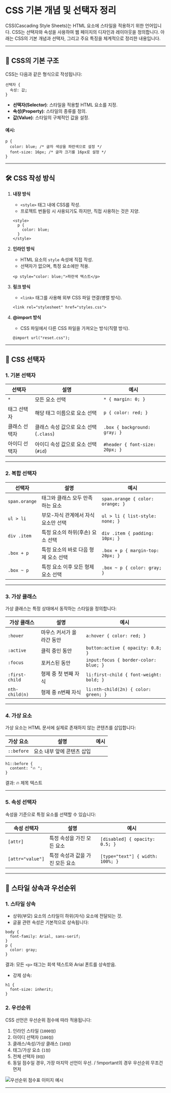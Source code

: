 # CSS 기본 개념 및 선택자 정리

CSS(Cascading Style Sheets)는 HTML 요소에 스타일을 적용하기 위한 언어입니다. CSS는 선택자와 속성을 사용하여 웹 페이지의 디자인과 레이아웃을 정의합니다. 아래는 CSS의 기본 개념과 선택자, 그리고 주요 특징을 체계적으로 정리한 내용입니다.

---

## 📖 CSS의 기본 구조

CSS는 다음과 같은 형식으로 작성됩니다:

```
선택자 {
  속성: 값;
}
```

- **선택자(Selector)**: 스타일을 적용할 HTML 요소를 지정.
- **속성(Property)**: 스타일의 종류를 정의.
- **값(Value)**: 스타일의 구체적인 값을 설정.

#### 예시:

```
p {
  color: blue; /* 글자 색상을 파란색으로 설정 */
  font-size: 16px; /* 글자 크기를 16px로 설정 */
}
```

---

## 🛠️ CSS 작성 방식

1. **내장 방식**
   - `<style>` 태그 내에 CSS를 작성.
   - 프로젝트 번들링 시 사용되기도 하지만, 직접 사용하는 것은 지양.
   ```
   <style>
     p {
       color: blue;
     }
   </style>
   ```

2. **인라인 방식**
   - HTML 요소의 `style` 속성에 직접 작성.
   - 선택자가 없으며, 특정 요소에만 적용.
   ```
   <p style="color: blue;">파란색 텍스트</p>
   ```

3. **링크 방식**
   - `<link>` 태그를 사용해 외부 CSS 파일 연결(병렬 방식).
   ```
   <link rel="stylesheet" href="styles.css">
   ```

4. **@import 방식**
   - CSS 파일에서 다른 CSS 파일을 가져오는 방식(직렬 방식).
   ```
   @import url("reset.css");
   ```

---

## 🔑 CSS 선택자

### **1. 기본 선택자**

| 선택자         | 설명                                       | 예시                          |
|----------------|--------------------------------------------|-------------------------------|
| `*`           | 모든 요소 선택                              | `* { margin: 0; }`           |
| 태그 선택자    | 해당 태그 이름으로 요소 선택                | `p { color: red; }`          |
| 클래스 선택자  | 클래스 속성 값으로 요소 선택 (`.class`)      | `.box { background: gray; }` |
| 아이디 선택자  | 아이디 속성 값으로 요소 선택 (`#id`)         | `#header { font-size: 20px; }` |

---

### **2. 복합 선택자**

| 선택자                     | 설명                                           | 예시                           |
|----------------------------|------------------------------------------------|--------------------------------|
| `span.orange`              | 태그와 클래스 모두 만족하는 요소               | `span.orange { color: orange; }` |
| `ul > li`                  | 부모-자식 관계에서 자식 요소만 선택            | `ul > li { list-style: none; }` |
| `div .item`                | 특정 요소의 하위(후손) 요소 선택               | `div .item { padding: 10px; }` |
| `.box + p`                 | 특정 요소의 바로 다음 형제 요소 선택           | `.box + p { margin-top: 20px; }` |
| `.box ~ p`                 | 특정 요소 이후 모든 형제 요소 선택             | `.box ~ p { color: gray; }`    |

---

### **3. 가상 클래스**

가상 클래스는 특정 상태에서 동작하는 스타일을 정의합니다:

| 가상 클래스      | 설명                                              | 예시                          |
|------------------|---------------------------------------------------|-------------------------------|
| `:hover`         | 마우스 커서가 올라간 동안                         | `a:hover { color: red; }`     |
| `:active`        | 클릭 중인 동안                                    | `button:active { opacity: 0.8; }` |
| `:focus`         | 포커스된 동안                                     | `input:focus { border-color: blue; }` |
| `:first-child`   | 형제 중 첫 번째 자식                              | `li:first-child { font-weight: bold; }` |
| `nth-child(n)`   | 형제 중 n번째 자식                                | `li:nth-child(2n) { color: green; }` |

---

### **4. 가상 요소**

가상 요소는 HTML 문서에 실제로 존재하지 않는 콘텐츠를 삽입합니다:

| 가상 요소        | 설명                                              | 예시                          |
|------------------|---------------------------------------------------|-------------------------------|
| `::before`       | 요소 내부 앞에 콘텐츠 삽입                        | 
```
h1::before {
  content: "🔥 ";
}
```
결과:
🔥 제목 텍스트

---

### **5. 속성 선택자**

속성을 기준으로 특정 요소를 선택할 수 있습니다:

| 속성 선택자      | 설명                                              | 예시                          |
|------------------|---------------------------------------------------|-------------------------------|
| `[attr]`         | 특정 속성을 가진 모든 요소                        | `[disabled] { opacity: 0.5; }` |
| `[attr="value"]` | 특정 속성과 값을 가진 모든 요소                   | `[type="text"] { width: 100%; }` |

---

## 🎨 스타일 상속과 우선순위

### **1. 스타일 상속**
- 상위(부모) 요소의 스타일이 하위(자식) 요소에 전달되는 것.
- 글꼴 관련 속성은 기본적으로 상속됩니다:
```
body {
  font-family: Arial, sans-serif;
}
p {
  color: gray;
}
```
결과:
모든 `<p>` 태그는 회색 텍스트와 Arial 폰트를 상속받음.

- 강제 상속:
```
h1 {
  font-size: inherit;
}
```

### **2. 우선순위**
CSS 선언은 우선순위 점수에 따라 적용됩니다:
1. 인라인 스타일 (`1000점`)
2. 아이디 선택자 (`100점`)
3. 클래스/속성/가상 클래스 (`10점`)
4. 태그/가상 요소 (`1점`)
5. 전체 선택자 (`0점`)
6. 동일 점수일 경우, 가장 마지막 선언이 우선. / !important의 경우 우선순위 무조건 먼저

![우선순위 점수표 이미지 예시](https://private-user-images.githubusercontent.com/144297891/403205127-3741c0c1-1111-4c0e-b0b7-7ec1bae06dce.png?jwt=eyJhbGciOiJIUzI1NiIsInR5cCI6IkpXVCJ9.eyJpc3MiOiJnaXRodWIuY29tIiwiYXVkIjoicmF3LmdpdGh1YnVzZXJjb250ZW50LmNvbSIsImtleSI6ImtleTUiLCJleHAiOjE3MzcwMTgxMjUsIm5iZiI6MTczNzAxNzgyNSwicGF0aCI6Ii8xNDQyOTc4OTEvNDAzMjA1MTI3LTM3NDFjMGMxLTExMTEtNGMwZS1iMGI3LTdlYzFiYWUwNmRjZS5wbmc_WC1BbXotQWxnb3JpdGhtPUFXUzQtSE1BQy1TSEEyNTYmWC1BbXotQ3JlZGVudGlhbD1BS0lBVkNPRFlMU0E1M1BRSzRaQSUyRjIwMjUwMTE2JTJGdXMtZWFzdC0xJTJGczMlMkZhd3M0X3JlcXVlc3QmWC1BbXotRGF0ZT0yMDI1MDExNlQwODU3MDVaJlgtQW16LUV4cGlyZXM9MzAwJlgtQW16LVNpZ25hdHVyZT05YmRjYzMxZDM2YWNmMDEyOGVlOWEyZjAwZTdjOTVjNzMwNDIzNDlhOGNhYTcyZmY2MWQwMGRlMWVlYTMyYWI3JlgtQW16LVNpZ25lZEhlYWRlcnM9aG9zdCJ9.72IzZ4LQDSt4mE4qxEgADu8MebsyKldhHZkmUcZgyss)

---
